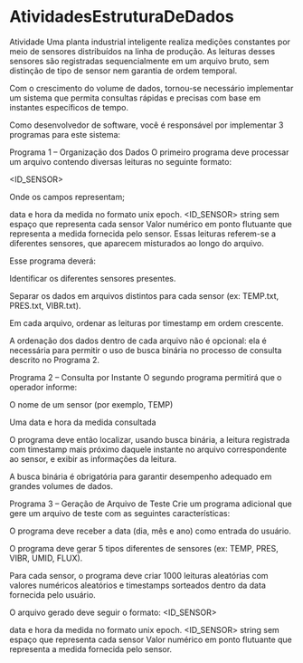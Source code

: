 # AtividadesEstruturaDeDados

Atividade
Uma planta industrial inteligente realiza medições constantes por meio de sensores distribuídos na linha de produção. As leituras desses sensores são registradas sequencialmente em um arquivo bruto, sem distinção de tipo de sensor nem garantia de ordem temporal.

Com o crescimento do volume de dados, tornou-se necessário implementar um sistema que permita consultas rápidas e precisas com base em instantes específicos de tempo.

Como desenvolvedor de software, você  é responsável por implementar 3 programas para este sistema:

Programa 1 – Organização dos Dados
O primeiro programa deve processar um arquivo contendo diversas leituras no seguinte formato:

 <TIMESTAMP> <ID_SENSOR> <VALOR>

Onde os campos representam;

<TIMESTAMP> data e hora da medida no formato unix epoch.
<ID_SENSOR> string sem espaço que representa cada sensor
<VALOR> Valor numérico em ponto flutuante que representa a medida fornecida pelo sensor.
Essas leituras referem-se a diferentes sensores, que aparecem misturados ao longo do arquivo.

Esse programa deverá:

Identificar os diferentes sensores presentes.

Separar os dados em arquivos distintos para cada sensor (ex: TEMP.txt, PRES.txt, VIBR.txt).

Em cada arquivo, ordenar as leituras por timestamp em ordem crescente.

A ordenação dos dados dentro de cada arquivo não é opcional: ela é necessária para permitir o uso de busca binária no processo de consulta descrito no Programa 2.

Programa 2 – Consulta por Instante
O segundo programa permitirá que o operador informe:

O nome de um sensor (por exemplo, TEMP)

Uma data e hora da medida consultada

O programa deve então localizar, usando busca binária, a leitura registrada com timestamp mais próximo daquele instante no arquivo correspondente ao sensor, e exibir as informações da leitura.

A busca binária é obrigatória para garantir desempenho adequado em grandes volumes de dados.

Programa 3 – Geração de Arquivo de Teste
Crie um programa adicional que gere um arquivo de teste com as seguintes características:

O programa deve receber a data (dia, mês e ano) como entrada do usuário.

O programa deve gerar 5 tipos diferentes de sensores (ex: TEMP, PRES, VIBR, UMID, FLUX).

Para cada sensor, o programa deve criar 1000 leituras aleatórias com valores numéricos aleatórios e timestamps sorteados dentro da data fornecida pelo usuário.

O arquivo gerado deve seguir o formato: <TIMESTAMP> <ID_SENSOR> <VALOR>

<TIMESTAMP> data e hora da medida no formato unix epoch.
<ID_SENSOR> string sem espaço que representa cada sensor
<VALOR> Valor numérico em ponto flutuante que representa a medida fornecida pelo sensor.
